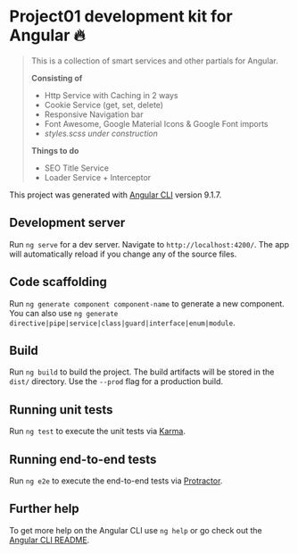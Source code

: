 # Project01 development kit for Angular 🔥

> This is a collection of smart services and other partials for Angular.
>
> **Consisting of**
> - Http Service with Caching in 2 ways
> - Cookie Service (get, set, delete)
> - Responsive Navigation bar
> - Font Awesome, Google Material Icons & Google Font imports
> - *styles.scss under construction*
> 
> **Things to do**
> - SEO Title Service
> - Loader Service + Interceptor

This project was generated with [Angular CLI](https://github.com/angular/angular-cli) version 9.1.7.

## Development server

Run `ng serve` for a dev server. Navigate to `http://localhost:4200/`. The app will automatically reload if you change any of the source files.

## Code scaffolding

Run `ng generate component component-name` to generate a new component. You can also use `ng generate directive|pipe|service|class|guard|interface|enum|module`.

## Build

Run `ng build` to build the project. The build artifacts will be stored in the `dist/` directory. Use the `--prod` flag for a production build.

## Running unit tests

Run `ng test` to execute the unit tests via [Karma](https://karma-runner.github.io).

## Running end-to-end tests

Run `ng e2e` to execute the end-to-end tests via [Protractor](http://www.protractortest.org/).

## Further help

To get more help on the Angular CLI use `ng help` or go check out the [Angular CLI README](https://github.com/angular/angular-cli/blob/master/README.md).
